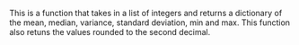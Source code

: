 This is a function that takes in a list of integers and returns a dictionary of the mean, median, variance, standard deviation, min and max. This function also retuns the values rounded to the second decimal.